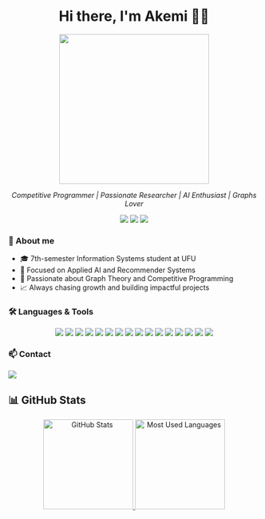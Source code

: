 <h1 align="center">Hi there, I'm Akemi 👩‍💻</h1>
<p align="center">
  <img src="https://media.giphy.com/media/L1R1tvI9svkIWwpVYr/giphy.gif" width="300"/>
</p>
<p align="center">
  <i>Competitive Programmer | Passionate Researcher | AI Enthusiast | Graphs Lover</i>
</p>

<p align="center">
  <img src="https://img.shields.io/badge/Codeforces-1100%2B-blue?style=for-the-badge&logo=codeforces" />
  <img src="https://img.shields.io/badge/Beecrowd-300%2B%20problems-brightgreen?style=for-the-badge" />
  <img src="https://img.shields.io/badge/AI--Lover-💡-purple?style=for-the-badge" />
</p>

<h3>💬 About me</h3>

- 🎓 7th-semester Information Systems student at UFU  
- 🚀 Focused on Applied AI and Recommender Systems  
- 🎯 Passionate about Graph Theory and Competitive Programming  
- 📈 Always chasing growth and building impactful projects

<h3 align="left">🛠️ Languages & Tools</h3>
  <p align="center">
    <img src="https://img.shields.io/badge/-C-05122A?style=flat&logo=c&logoColor=A8B9CC" />
    <img src="https://img.shields.io/badge/-C++-05122A?style=flat&logo=c%2B%2B&logoColor=00599C" />
    <img src="https://img.shields.io/badge/-JavaScript-05122A?style=flat&logo=javascript&logoColor=F7DF1E" />
    <img src="https://img.shields.io/badge/-Java-05122A?style=flat&logo=java&logoColor=007396" />
    <img src="https://img.shields.io/badge/-Swift-05122A?style=flat&logo=swift&logoColor=F05138" />
    <img src="https://img.shields.io/badge/-Python-05122A?style=flat&logo=python&logoColor=3776AB" />
    <img src="https://img.shields.io/badge/-HTML5-05122A?style=flat&logo=html5&logoColor=E34F26" />
    <img src="https://img.shields.io/badge/-CSS3-05122A?style=flat&logo=css3&logoColor=1572B6" />
    <img src="https://img.shields.io/badge/-React-05122A?style=flat&logo=react" />
    <img src="https://img.shields.io/badge/-Spring%20Boot-05122A?style=flat&logo=springboot" />
    <img src="https://img.shields.io/badge/-Vite-05122A?style=flat&logo=vite" />
    <img src="https://img.shields.io/badge/-TailwindCSS-05122A?style=flat&logo=tailwind-css" />
    <img src="https://img.shields.io/badge/-MySQL-05122A?style=flat&logo=mysql" />
    <img src="https://img.shields.io/badge/-PostgreSQL-05122A?style=flat&logo=postgresql" />
    <img src="https://img.shields.io/badge/-Git-05122A?style=flat&logo=git" />
    <img src="https://img.shields.io/badge/-GitHub-05122A?style=flat&logo=github" />
  </p>

<h3>📫 Contact</h3>
<p align="left">
  <img src="https://img.shields.io/badge/LinkedIn-jkakemi-blue?style=for-the-badge&logo=linkedin" />
</p>

## 📊 GitHub Stats

<div align="center">

  <a href="https://github.com/jkakemi" target="_blank">
    <img height="180em" src="https://github-readme-stats.vercel.app/api?username=jkakemi&show_icons=true&theme=midnight-purple&include_all_commits=true&count_private=true" alt="GitHub Stats"/>
  </a>
  <a href="https://github.com/jkakemi" target="_blank">
    <img height="180em" src="https://github-readme-stats.vercel.app/api/top-langs/?username=jkakemi&layout=compact&theme=midnight-purple&langs_count=6" alt="Most Used Languages"/>
  </a>

</div>
